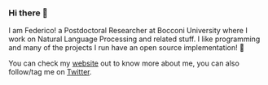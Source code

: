 ### Hi there 👋

I am Federico! a Postdoctoral Researcher at Bocconi University where I work on Natural Language Processing and related stuff. I like programming and many of the projects I run have an open source implementation! 🔭 

You can check my [website](http://vinid.io) out to know more about me, you can also follow/tag me on [Twitter](http://twitter.com/fb_vinid).

<!--
**vinid/vinid** is a ✨ _special_ ✨ repository because its `README.md` (this file) appears on your GitHub profile.

Here are some ideas to get you started:

- 🔭 I’m currently working on ...
- 🌱 I’m currently learning ...
- 👯 I’m looking to collaborate on ...
- 🤔 I’m looking for help with ...
- 💬 Ask me about ...
- 📫 How to reach me: ...
- 😄 Pronouns: ...
- ⚡ Fun fact: ...
-->
